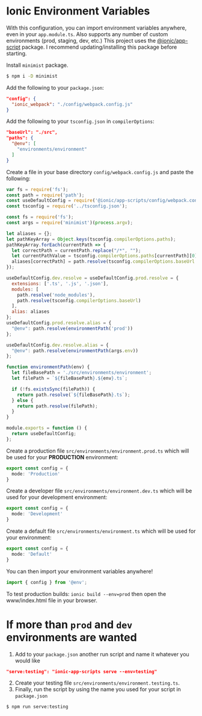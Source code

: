 # Ionic Environment Variables

With this configuration, you can import environment variables anywhere, even in your `app.module.ts`.
Also supports any number of custom environments (prod, staging, dev, etc.)
This project uses the [@ionic/app-script](https://github.com/ionic-team/ionic-app-scripts) package. I recommend updating/installing this package before starting.

Install `minimist` package.
```bash
$ npm i -D minimist
```

Add the following to your `package.json`:
```json
"config": {
  "ionic_webpack": "./config/webpack.config.js"
}
```

Add the following to your `tsconfig.json` in `compilerOptions`:
```json
"baseUrl": "./src",
"paths": {
  "@env": [
    "environments/environment"
  ]
}
```

Create a file in your base directory `config/webpack.config.js` and paste the following:
```javascript
var fs = require('fs');
const path = require('path');
const useDefaultConfig = require('@ionic/app-scripts/config/webpack.config.js');
const tsconfig = require('../tsconfig.json');

const fs = require('fs');
const args = require('minimist')(process.argv);

let aliases = {};
let pathKeyArray = Object.keys(tsconfig.compilerOptions.paths);
pathKeyArray.forEach(currentPath => {
  let correctPath = currentPath.replace("/*", "");
  let currentPathValue = tsconfig.compilerOptions.paths[currentPath][0].replace('*', '');
  aliases[correctPath] = path.resolve(tsconfig.compilerOptions.baseUrl + '/' + currentPathValue);
});

useDefaultConfig.dev.resolve = useDefaultConfig.prod.resolve = {
  extensions: ['.ts', '.js', '.json'],
  modules: [
    path.resolve('node_modules'),
    path.resolve(tsconfig.compilerOptions.baseUrl)
  ],
  alias: aliases
};
useDefaultConfig.prod.resolve.alias = {
  "@env": path.resolve(environmentPath('prod'))
};

useDefaultConfig.dev.resolve.alias = {
  "@env": path.resolve(environmentPath(args.env))
};

function environmentPath(env) {
  let fileBasePath = './src/environments/environment';
  let filePath = `${fileBasePath}.${env}.ts`;

  if (!fs.existsSync(filePath)) {
    return path.resolve(`${fileBasePath}.ts`);
  } else {
    return path.resolve(filePath);
  }
}

module.exports = function () {
  return useDefaultConfig;
};
```

Create a production file `src/environments/environment.prod.ts` which will be used for your **PRODUCTION** environment:
```typescript
export const config = {
  mode: 'Production'
}
```

Create a developer file `src/environments/environment.dev.ts` which will be used for your development environment:
```typescript
export const config = {
  mode: 'Development'
}
```
Create a default file `src/environments/environment.ts` which will be used for your environment:
```typescript
export const config = {
  mode: 'Default'
}
```

You can then import your environment variables anywhere!
```typescript
import { config } from '@env';
```

To test production builds: `ionic build --env=prod` then open the www/index.html file in your browser.
# If more than `prod` and `dev` environments are wanted

1. Add to your `package.json` another run script and name it whatever you would like
```json
"serve:testing": "ionic-app-scripts serve --env=testing"
```
2. Create your testing file `src/environments/environment.testing.ts`.
3. Finally, run the script by using the name you used for your script in `package.json`
```bash
$ npm run serve:testing
```
